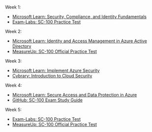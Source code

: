 Week 1:
- [Microsoft Learn: Security, Compliance, and Identity Fundamentals](https://learn.microsoft.com/en-us/training/paths/describe-capabilities-of-microsoft-security-solutions/)
- [Exam-Labs: SC-100 Practice Test](https://www.exam-labs.com/exam/SC-100)

Week 2:
- [Microsoft Learn: Identity and Access Management in Azure Active Directory](https://learn.microsoft.com/en-us/training/paths/manage-identity-and-access/)
- [MeasureUp: SC-100 Official Practice Test](https://www.measureup.com/sc-100-microsoft-security-compliance-and-identity-fundamentals.html)

Week 3:
- [Microsoft Learn: Implement Azure Security](https://docs.microsoft.com/en-us/learn/certifications/sc-900/)
- [Cybrary: Introduction to Cloud Security](https://www.cybrary.it/course/introduction-to-cloud-security/)

Week 4:
- [Microsoft Learn: Secure Access and Data Protection in Azure](https://docs.microsoft.com/en-us/learn/certifications/sc-900/)
- [GitHub: SC-100 Exam Study Guide](https://github.com/Arshad-Mohammad/SC-100-Microsoft-Certification-Exam-Study-Guide)

Week 5:
- [Exam-Labs: SC-100 Practice Test](https://www.exam-labs.com/exam/SC-100)
- [MeasureUp: SC-100 Official Practice Test](https://www.measureup.com/sc-100-microsoft-security-compliance-and-identity-fundamentals.html)
